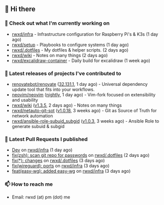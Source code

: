 ## 👋 Hi there

### 👷 Check out what I'm currently working on


- [rwxd/infra](https://github.com/rwxd/infra) - Infrastructure configuration for Raspberry Pi&#39;s &amp; K3s (1 day ago)
- [rwxd/setup](https://github.com/rwxd/setup) - Playbooks to configure systems (1 day ago)
- [rwxd/.dotfiles](https://github.com/rwxd/.dotfiles) - My dotfiles &amp; helper scripts. (2 days ago)
- [rwxd/wiki](https://github.com/rwxd/wiki) - Notes on many things (2 days ago)
- [rwxd/excalidraw-container](https://github.com/rwxd/excalidraw-container) - Daily build for excalidraw (1 week ago)

### 🔭 Latest releases of projects I've contributed to


- [renovatebot/renovate](https://github.com/renovatebot/renovate) ([32.131.1](https://github.com/renovatebot/renovate/releases/tag/32.131.1), 1 day ago) - Universal dependency update tool that fits into your workflows.
- [neovim/neovim](https://github.com/neovim/neovim) ([nightly](https://github.com/neovim/neovim/releases/tag/nightly), 1 day ago) - Vim-fork focused on extensibility and usability
- [rwxd/wiki](https://github.com/rwxd/wiki) ([v1.3.5](https://github.com/rwxd/wiki/releases/tag/v1.3.5), 2 days ago) - Notes on many things
- [rwxd/netauto-git-sot](https://github.com/rwxd/netauto-git-sot) ([v1.0.18](https://github.com/rwxd/netauto-git-sot/releases/tag/v1.0.18), 3 weeks ago) - Git as Source of Truth for network automation
- [rwxd/ansible-role-subuid_subgid](https://github.com/rwxd/ansible-role-subuid_subgid) ([v1.0.3](https://github.com/rwxd/ansible-role-subuid_subgid/releases/tag/v1.0.3), 3 weeks ago) - Ansible Role to generate subuid &amp; subgid

### 🔨 Latest Pull Requests I published


- [Dev](https://github.com/rwxd/infra/pull/60) on [rwxd/infra](https://github.com/rwxd/infra) (1 day ago)
- [fix(zsh): scan git repo for passwords](https://github.com/rwxd/.dotfiles/pull/26) on [rwxd/.dotfiles](https://github.com/rwxd/.dotfiles) (2 days ago)
- [fix(*): changes](https://github.com/rwxd/.dotfiles/pull/25) on [rwxd/.dotfiles](https://github.com/rwxd/.dotfiles) (3 days ago)
- [fix(wireguard): ports](https://github.com/rwxd/infra/pull/58) on [rwxd/infra](https://github.com/rwxd/infra) (3 days ago)
- [feat(easy-wg): added easy-wg](https://github.com/rwxd/infra/pull/57) on [rwxd/infra](https://github.com/rwxd/infra) (3 days ago)

### 📫 How to reach me

- Email: rwxd (at) pm (dot) me
